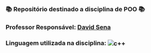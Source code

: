 ### 📚 Repositório destinado a disciplina de POO 📚
###  Professor Responsável: <a href="../../../../senapk"> David Sena <a/>
### Linguagem utilizada na disciplina: <img align="center" alt="c++" src="https://img.shields.io/badge/C%2B%2B-00599C?style=for-the-badge&logo=c%2B%2B&logoColor=white" />
